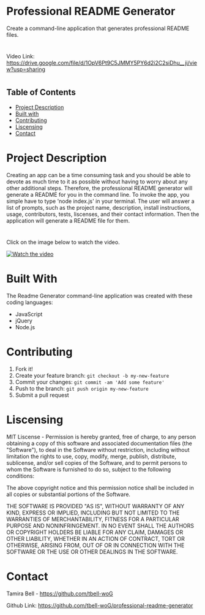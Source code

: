 # Professional README Generator
Create a command-line application that generates professional README files. 
#
Video Link: https://drive.google.com/file/d/1OpV6Pt9C5JMMY5PY6d2i2C2siDhu__ji/view?usp=sharing
#
## Table of Contents
* [Project Description](#description)
* [Built with](#installation)
* [Contributing](#contributing)
* [Liscensing](#liscensing)
* [Contact](#contact)


# Project Description
Creating an app can be a time consuming task and you should be able to devote as much time to it as possible without having to worry about any other additional steps. Therefore, the professional README generator will generate a README for you in the command line. To invoke the app, you simple have to type 'node index.js' in your terminal. The user will answer a list of prompts, such as the project name, description, install instructions, usage, contributors, tests, liscenses, and their contact information. Then the application will generate a README file for them.
#
Click on the image below to watch the video.

[![Watch the video](readme-generator-photo.png)](https://drive.google.com/file/d/1OpV6Pt9C5JMMY5PY6d2i2C2siDhu__ji/view?usp=sharing)

# Built With
The Readme Generator command-line application was created with these coding languages:
* JavaScript
* jQuery
* Node.js

# Contributing
1. Fork it!
2. Create your feature branch: `git checkout -b my-new-feature`
3. Commit your changes: `git commit -am 'Add some feature'`
4. Push to the branch: `git push origin my-new-feature`
5. Submit a pull request

# Liscensing
MIT Liscense - Permission is hereby granted, free of charge, to any person obtaining a copy of this software and associated documentation files (the "Software"), to deal in the Software without restriction, including without limitation the rights to use, copy, modify, merge, publish, distribute, sublicense, and/or sell copies of the Software, and to permit persons to whom the Software is furnished to do so, subject to the following conditions:

The above copyright notice and this permission notice shall be included in all copies or substantial portions of the Software.

THE SOFTWARE IS PROVIDED "AS IS", WITHOUT WARRANTY OF ANY KIND, EXPRESS OR IMPLIED, INCLUDING BUT NOT LIMITED TO THE WARRANTIES OF MERCHANTABILITY, FITNESS FOR A PARTICULAR PURPOSE AND NONINFRINGEMENT. IN NO EVENT SHALL THE AUTHORS OR COPYRIGHT HOLDERS BE LIABLE FOR ANY CLAIM, DAMAGES OR OTHER LIABILITY, WHETHER IN AN ACTION OF CONTRACT, TORT OR OTHERWISE, ARISING FROM, OUT OF OR IN CONNECTION WITH THE SOFTWARE OR THE USE OR OTHER DEALINGS IN THE SOFTWARE.

# Contact

Tamira Bell - https://github.com/tbell-woG

Github Link: https://github.com/tbell-woG/professional-readme-generator